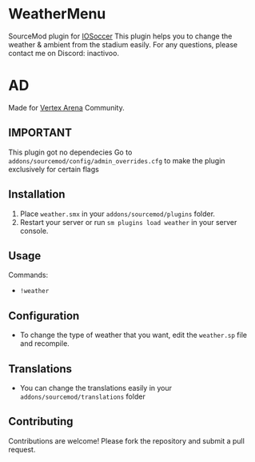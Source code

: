 # WeatherMenu
SourceMod plugin for [IOSoccer](https://github.com/romdi/iosoccer-game/tree/master) This plugin helps you to change the weather & ambient from the stadium easily. 
For any questions, please contact me on Discord: inactivoo.

# AD
Made for [Vertex Arena](http://dsc.gg/vertexar) Community.

## IMPORTANT
This plugin got no dependecies 
Go to `addons/sourcemod/config/admin_overrides.cfg` to make the plugin exclusively for certain flags

## Installation
1. Place `weather.smx` in your `addons/sourcemod/plugins` folder.
2. Restart your server or run `sm plugins load weather` in your server console.

## Usage
Commands:
- `!weather`

## Configuration
- To change the type of weather that you want, edit the `weather.sp` file and recompile.

## Translations
- You can change the translations easily in your `addons/sourcemod/translations` folder

## Contributing
Contributions are welcome! Please fork the repository and submit a pull request.
